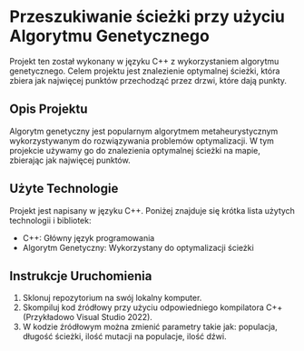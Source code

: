 # Przeszukiwanie ścieżki przy użyciu Algorytmu Genetycznego

Projekt ten został wykonany w języku C++ z wykorzystaniem algorytmu genetycznego. Celem projektu jest znalezienie optymalnej ścieżki, która zbiera jak najwięcej punktów przechodząć przez drzwi, które dają punkty.

## Opis Projektu

Algorytm genetyczny jest popularnym algorytmem metaheurystycznym wykorzystywanym do rozwiązywania problemów optymalizacji. W tym projekcie używamy go do znalezienia optymalnej ścieżki na mapie, zbierając jak najwięcej punktów.

## Użyte Technologie

Projekt jest napisany w języku C++. Poniżej znajduje się krótka lista użytych technologii i bibliotek:

- C++: Główny język programowania
- Algorytm Genetyczny: Wykorzystany do optymalizacji ścieżki

## Instrukcje Uruchomienia

1. Sklonuj repozytorium na swój lokalny komputer.
2. Skompiluj kod źródłowy przy użyciu odpowiedniego kompilatora C++(Przykładowo Visual Studio 2022).
3. W kodzie źródłowym można zmienić parametry takie jak: populacja, długość ścieżki, ilość mutacji na populacje, ilość dźwi.
